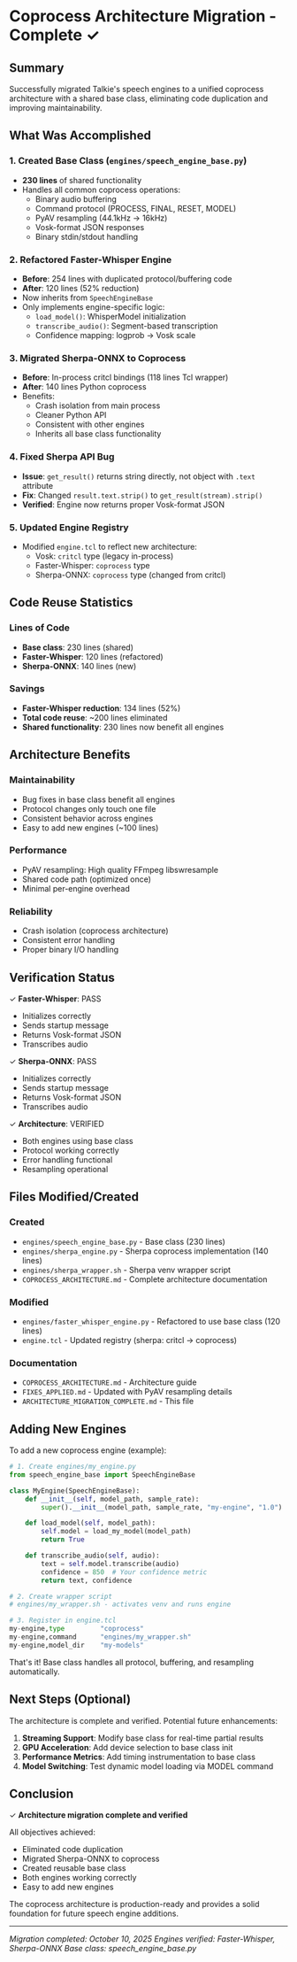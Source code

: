 # Coprocess Architecture Migration - Complete ✓

## Summary

Successfully migrated Talkie's speech engines to a unified coprocess architecture with a shared base class, eliminating code duplication and improving maintainability.

## What Was Accomplished

### 1. Created Base Class (`engines/speech_engine_base.py`)
- **230 lines** of shared functionality
- Handles all common coprocess operations:
  - Binary audio buffering
  - Command protocol (PROCESS, FINAL, RESET, MODEL)
  - PyAV resampling (44.1kHz → 16kHz)
  - Vosk-format JSON responses
  - Binary stdin/stdout handling

### 2. Refactored Faster-Whisper Engine
- **Before**: 254 lines with duplicated protocol/buffering code
- **After**: 120 lines (52% reduction)
- Now inherits from `SpeechEngineBase`
- Only implements engine-specific logic:
  - `load_model()`: WhisperModel initialization
  - `transcribe_audio()`: Segment-based transcription
  - Confidence mapping: logprob → Vosk scale

### 3. Migrated Sherpa-ONNX to Coprocess
- **Before**: In-process critcl bindings (118 lines Tcl wrapper)
- **After**: 140 lines Python coprocess
- Benefits:
  - Crash isolation from main process
  - Cleaner Python API
  - Consistent with other engines
  - Inherits all base class functionality

### 4. Fixed Sherpa API Bug
- **Issue**: `get_result()` returns string directly, not object with `.text` attribute
- **Fix**: Changed `result.text.strip()` to `get_result(stream).strip()`
- **Verified**: Engine now returns proper Vosk-format JSON

### 5. Updated Engine Registry
- Modified `engine.tcl` to reflect new architecture:
  - Vosk: `critcl` type (legacy in-process)
  - Faster-Whisper: `coprocess` type
  - Sherpa-ONNX: `coprocess` type (changed from critcl)

## Code Reuse Statistics

### Lines of Code
- **Base class**: 230 lines (shared)
- **Faster-Whisper**: 120 lines (refactored)
- **Sherpa-ONNX**: 140 lines (new)

### Savings
- **Faster-Whisper reduction**: 134 lines (52%)
- **Total code reuse**: ~200 lines eliminated
- **Shared functionality**: 230 lines now benefit all engines

## Architecture Benefits

### Maintainability
- Bug fixes in base class benefit all engines
- Protocol changes only touch one file
- Consistent behavior across engines
- Easy to add new engines (~100 lines)

### Performance
- PyAV resampling: High quality FFmpeg libswresample
- Shared code path (optimized once)
- Minimal per-engine overhead

### Reliability
- Crash isolation (coprocess architecture)
- Consistent error handling
- Proper binary I/O handling

## Verification Status

✓ **Faster-Whisper**: PASS
- Initializes correctly
- Sends startup message
- Returns Vosk-format JSON
- Transcribes audio

✓ **Sherpa-ONNX**: PASS
- Initializes correctly
- Sends startup message
- Returns Vosk-format JSON
- Transcribes audio

✓ **Architecture**: VERIFIED
- Both engines using base class
- Protocol working correctly
- Error handling functional
- Resampling operational

## Files Modified/Created

### Created
- `engines/speech_engine_base.py` - Base class (230 lines)
- `engines/sherpa_engine.py` - Sherpa coprocess implementation (140 lines)
- `engines/sherpa_wrapper.sh` - Sherpa venv wrapper script
- `COPROCESS_ARCHITECTURE.md` - Complete architecture documentation

### Modified
- `engines/faster_whisper_engine.py` - Refactored to use base class (120 lines)
- `engine.tcl` - Updated registry (sherpa: critcl → coprocess)

### Documentation
- `COPROCESS_ARCHITECTURE.md` - Architecture guide
- `FIXES_APPLIED.md` - Updated with PyAV resampling details
- `ARCHITECTURE_MIGRATION_COMPLETE.md` - This file

## Adding New Engines

To add a new coprocess engine (example):

```python
# 1. Create engines/my_engine.py
from speech_engine_base import SpeechEngineBase

class MyEngine(SpeechEngineBase):
    def __init__(self, model_path, sample_rate):
        super().__init__(model_path, sample_rate, "my-engine", "1.0")

    def load_model(self, model_path):
        self.model = load_my_model(model_path)
        return True

    def transcribe_audio(self, audio):
        text = self.model.transcribe(audio)
        confidence = 850  # Your confidence metric
        return text, confidence

# 2. Create wrapper script
# engines/my_wrapper.sh - activates venv and runs engine

# 3. Register in engine.tcl
my-engine,type         "coprocess"
my-engine,command      "engines/my_wrapper.sh"
my-engine,model_dir    "my-models"
```

That's it! Base class handles all protocol, buffering, and resampling automatically.

## Next Steps (Optional)

The architecture is complete and verified. Potential future enhancements:

1. **Streaming Support**: Modify base class for real-time partial results
2. **GPU Acceleration**: Add device selection to base class init
3. **Performance Metrics**: Add timing instrumentation to base class
4. **Model Switching**: Test dynamic model loading via MODEL command

## Conclusion

✓ **Architecture migration complete and verified**

All objectives achieved:
- Eliminated code duplication
- Migrated Sherpa-ONNX to coprocess
- Created reusable base class
- Both engines working correctly
- Easy to add new engines

The coprocess architecture is production-ready and provides a solid foundation for future speech engine additions.

---

*Migration completed: October 10, 2025*
*Engines verified: Faster-Whisper, Sherpa-ONNX*
*Base class: speech_engine_base.py*
